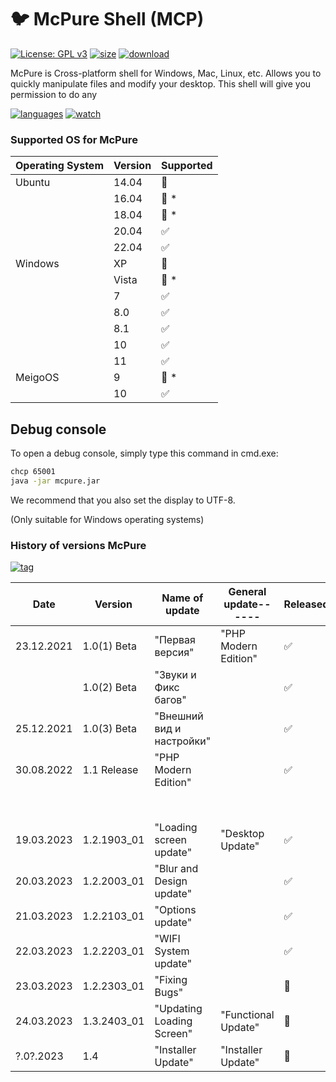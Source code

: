 # :bird: McPure Shell (MCP)

[![License: GPL v3](https://img.shields.io/github/license/pterodactyl-installer/pterodactyl-installer)](LICENSE)
[![size](https://4.vercel.app/static/size/555/6.22MB/b36d41?icon=size)](src/Badge.php/)
[![download](https://4.vercel.app/static/download/555/73/a4a61d?icon=download)](../../)

McPure is Cross-platform shell for Windows, Mac, Linux, etc. Allows you to quickly manipulate files and modify your desktop. This shell will give you permission to do any

[![languages](https://4.vercel.app/static/language/555/php/007EC6?icon=language)](../../search?l=php)
[![watch](https://4.vercel.app/static/watch/555/18K/28a745?icon=watch)](../../watchers)

### Supported OS for McPure

| Operating System | Version | Supported          |
| ---------------- | ------- | ------------------ |
| Ubuntu           | 14.04   | :red_circle:       |
|                  | 16.04   | :red_circle: \*    |
|                  | 18.04   | :red_circle: \*    |
|                  | 20.04   | :white_check_mark: |
|                  | 22.04   | :white_check_mark: |
| Windows          | XP      | :red_circle:       |
|                  | Vista   | :red_circle: \*    |
|                  | 7       | :white_check_mark: |
|                  | 8.0     | :white_check_mark: |
|                  | 8.1     | :white_check_mark: |
|                  | 10      | :white_check_mark: |
|                  | 11      | :white_check_mark: |
| MeigoOS          | 9       | :red_circle: \*    |
|                  | 10      | :white_check_mark: |

## Debug console

To open a debug console, simply type this command in cmd.exe:

```bash
chcp 65001
java -jar mcpure.jar
```
We recommend that you also set the display to UTF-8.

(Only suitable for Windows operating systems)

### History of versions McPure

[![tag](https://4.vercel.app/static/tag/555/V1.2.2003_01/84bf96?icon=tag)](../../releases)

| Date             | Version        | Name of update            | General update------ | Released           | Size of the update |
| ---------------- | -------------- | ------------------------- | -------------------- | ------------------ | ------------------ |
| 23.12.2021       | 1.0(1) Beta    | "Первая версия"           | "PHP Modern Edition" | :white_check_mark: | 106MB              |
|                  | 1.0(2) Beta    | "Звуки и Фикс багов"      |                      | :white_check_mark: | 107MB              |
| 25.12.2021       | 1.0(3) Beta    | "Внешний вид и настройки" |                      | :white_check_mark: | 156MB              |
| 30.08.2022       | 1.1 Release    | "PHP Modern Edition"      |                      | :white_check_mark: | 6,22MB (installer) |
|                  |                |                           |                      |                    | ~175 MB (shell)    |
| 19.03.2023       | 1.2.1903_01    | "Loading screen update"   | "Desktop Update"     | :white_check_mark: | ~150MB             |
| 20.03.2023       | 1.2.2003_01    | "Blur and Design update"  |                      | :white_check_mark: | ~150MB             |
| 21.03.2023       | 1.2.2103_01    | "Options update"          |                      | :white_check_mark: | ~160MB             |
| 22.03.2023       | 1.2.2203_01    | "WIFI System update"      |                      | :white_check_mark: | ~165MB             |
| 23.03.2023       | 1.2.2303_01    | "Fixing Bugs"             |                      | :red_circle:       | ~165MB             |
| 24.03.2023       | 1.3.2403_01    | "Updating Loading Screen" | "Functional Update"  | :red_circle:       | ~170MB             |
| ?.0?.2023        | 1.4            | "Installer Update"        | "Installer Update"   | :red_circle:       | ~200MB             |
